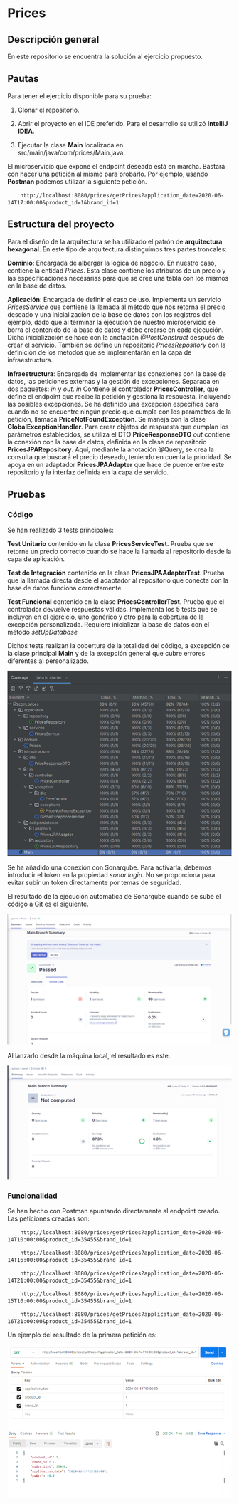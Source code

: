 # Prices

## Descripción general

En este repositorio se encuentra la solución al ejercicio propuesto.

## Pautas

Para tener el ejercicio disponible para su prueba:
	
1. Clonar el repositorio.
	
2. Abrir el proyecto en el IDE preferido. Para el desarrollo se utilizó **IntelliJ IDEA**.

3. Ejecutar la clase **Main** localizada en src/main/java/com/prices/Main.java.

El microservicio que expone el endpoint deseado está en marcha. Bastará con hacer una petición al mismo para probarlo. 
Por ejemplo, usando **Postman** podemos utilizar la siguiente petición.
```
	http://localhost:8080/prices/getPrices?application_date=2020-06-14T17:00:00&product_id=1&brand_id=1
```

## Estructura del proyecto

Para el diseño de la arquitectura se ha utilizado el patrón de **arquitectura hexagonal**. En este tipo de arquitectura distinguimos tres partes troncales:

**Dominio**: Encargada de albergar la lógica de negocio. En nuestro caso, contiene la entidad *Prices*. Esta clase contiene los atributos de un precio y las especificaciones necesarias para que se cree una tabla con los mismos en la base de datos.

**Aplicación**: Encargada de definir el caso de uso. Implementa un servicio *PricesService* que contiene la llamada al método que nos retorna el precio deseado y una inicialización de la base de datos con los registros del ejemplo, dado que al terminar la ejecución de nuestro microservicio se borra el contenido de la base de datos y debe crearse en cada ejecución.
	Dicha inicialización se hace con la anotación *@PostConstruct* después de crear el servicio. También se define un repositorio *PricesRepository* con la definición de los métodos que se implementarán en la capa de infraestructura.

**Infraestructura**: Encargada de implementar las conexiones con la base de datos, las peticiones externas y la gestión de excepciones. Separada en dos paquetes: *in* y *out*.
*in* Contiene el controlador **PricesController**, que define el endpoint que recibe la petición y gestiona la respuesta, incluyendo las posibles excepciones. Se ha definido una excepción específica para cuando no se encuentre ningún precio que cumpla con los parámetros de la petición, llamada **PriceNotFoundException**. Se maneja con la clase **GlobalExceptionHandler**. Para crear objetos de respuesta que cumplan los parámetros establecidos, se utiliza el DTO **PriceResponseDTO**
*out* contiene la conexión con la base de datos, definida en la clase de repositorio **PricesJPARepository**. Aquí, mediante la anotación @Query, se crea la consulta que buscará el precio deseado, teniendo en cuenta la prioridad. Se apoya en un adaptador **PricesJPAAdapter** que hace de puente entre este repositorio y la interfaz definida en la capa de servicio.
	

## Pruebas

### Código

Se han realizado 3 tests principales:
	
**Test Unitario** contenido en la clase **PricesServiceTest**. Prueba que se retorne un precio correcto cuando se hace la llamada al repositorio desde la capa de aplicación.

**Test de Integración** contenido en la clase **PricesJPAAdapterTest**. Prueba que la llamada directa desde el adaptador al repositorio que conecta con la base de datos funciona correctamente.

**Test Funcional** contenido en la clase **PricesControllerTest**. Prueba que el controlador devuelve respuestas válidas. Implementa los 5 tests que se incluyen en el ejercicio, uno genérico y otro para la cobertura de la excepción personalizada. Requiere inicializar la base de datos con el método *setUpDatabase*

Dichos tests realizan la cobertura de la totalidad del código, a excepción de la clase principal **Main** y de la excepción general que cubre errores diferentes al personalizado.

![alt text](https://github.com/jgalvaro/Prices/blob/main/assets/coverage.PNG?raw=true)

Se ha añadido una conexión con Sonarqube. Para activarla, debemos introducir el token en la propiedad *sonar.login*. No se proporciona para evitar subir un token directamente por temas de seguridad. 

El resultado de la ejecución automática de Sonarqube cuando se sube el código a Git es el siguiente.

![alt text](https://github.com/jgalvaro/Prices/blob/main/assets/sonarGIT.PNG?raw=true)

Al lanzarlo desde la máquina local, el resultado es este.

![alt text](https://github.com/jgalvaro/Prices/blob/main/assets/sonarLOCAL.PNG?raw=true)

### Funcionalidad

Se han hecho con Postman apuntando directamente al endpoint creado. Las peticiones creadas son:

```
	http://localhost:8080/prices/getPrices?application_date=2020-06-14T10:00:00&product_id=35455&brand_id=1
```

```
	http://localhost:8080/prices/getPrices?application_date=2020-06-14T16:00:00&product_id=35455&brand_id=1
```

```
	http://localhost:8080/prices/getPrices?application_date=2020-06-14T21:00:00&product_id=35455&brand_id=1
```

```
	http://localhost:8080/prices/getPrices?application_date=2020-06-15T10:00:00&product_id=35455&brand_id=1
```

```
	http://localhost:8080/prices/getPrices?application_date=2020-06-16T21:00:00&product_id=35455&brand_id=1
```

Un ejemplo del resultado de la primera petición es:

![alt text](https://github.com/jgalvaro/Prices/blob/main/assets/postman.PNG?raw=true)


	